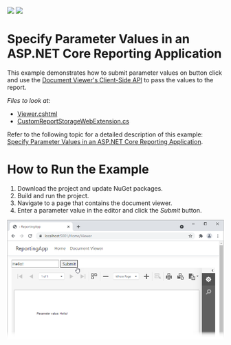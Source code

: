 <!-- default badges list -->
[![](https://img.shields.io/badge/Open_in_DevExpress_Support_Center-FF7200?style=flat-square&logo=DevExpress&logoColor=white)](https://supportcenter.devexpress.com/ticket/details/T1020315)
[![](https://img.shields.io/badge/📖_How_to_use_DevExpress_Examples-e9f6fc?style=flat-square)](https://docs.devexpress.com/GeneralInformation/403183)
<!-- default badges end -->
# Specify Parameter Values in an ASP.NET Core Reporting Application

This example demonstrates how to submit parameter values on button click and use the [Document Viewer's Client-Side API](https://docs.devexpress.com/XtraReports/401793?v=21.1) to pass the values to the report.

*Files to look at:*

* [Viewer.cshtml](CS/ReportingApp/Views/Home/Viewer.cshtml)
* [CustomReportStorageWebExtension.cs](CS/ReportingApp/Services/CustomReportStorageWebExtension.cs#L45)

Refer to the following topic for a detailed description of this example: [Specify Parameter Values in an ASP.NET Core Reporting Application](https://docs.devexpress.com/XtraReports/403229?v=21.1).

# How to Run the Example

1. Download the project and update NuGet packages.
2. Build and run the project.
3. Navigate to a page that contains the document viewer.
4. Enter a parameter value in the editor and click the *Submit* button.

![](Images/asp-net-core-specify-parameters-on-button-click.png)

 
